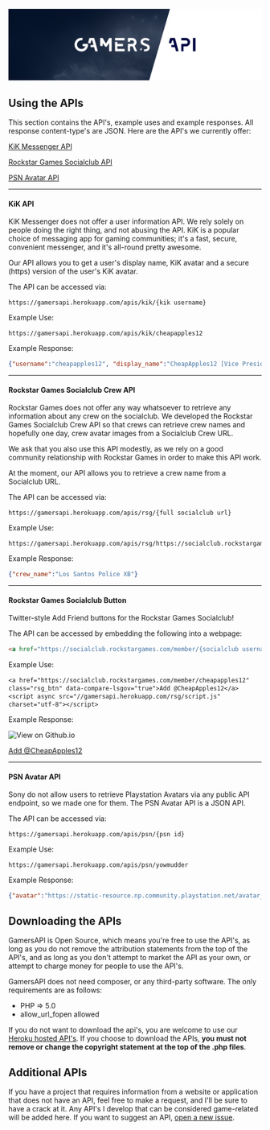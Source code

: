 [![GamersAPI Logo][logo]](https://cheapapples12.github.io/GamersAPI/)


## Using the APIs
This section contains the API's, example uses and example responses. All response content-type's are JSON. Here are the API's we currently offer:

[KiK Messenger API](#kik-api)

[Rockstar Games Socialclub API](#rockstar-games-socialclub-crew-api)

[PSN Avatar API](#psn-avatar-api)


---


#### KiK API
KiK Messenger does not offer a user information API. We rely solely on people doing the right thing, and not abusing the API. KiK is a popular choice of messaging app for gaming communities; it's a fast, secure, convenient messenger, and it's all-round pretty awesome.

Our API allows you to get a user's display name, KiK avatar and a secure (https) version of the user's KiK avatar.

The API can be accessed via:
```
https://gamersapi.herokuapp.com/apis/kik/{kik username}
```

Example Use:
```
https://gamersapi.herokuapp.com/apis/kik/cheapapples12
```

Example Response:
```json
{"username":"cheapapples12", "display_name":"CheapApples12 [Vice President]", "avatar":"http://profilepics.cf.kik.com/Fh8jwxDfbzVwNOSFTN67fDmPGn4/orig.jpg", "avatar_ssl":"https://gamersapi.herokuapp.com/apis/kik_https/cheapapples12?cache=1"}
```

---

#### Rockstar Games Socialclub Crew API
Rockstar Games does not offer any way whatsoever to retrieve any information about any crew on the socialclub. We developed the Rockstar Games Socialclub Crew API so that crews can retrieve crew names and hopefully one day, crew avatar images from a Socialclub Crew URL.

We ask that you also use this API modestly, as we rely on a good community relationship with Rockstar Games in order to make this API work.

At the moment, our API allows you to retrieve a crew name from a Socialclub URL.

The API can be accessed via:
```
https://gamersapi.herokuapp.com/apis/rsg/{full socialclub url}
```

Example Use:
```
https://gamersapi.herokuapp.com/apis/rsg/https://socialclub.rockstargames.com/crew/los_santos_police_xb
```

Example Response:
```json
{"crew_name":"Los Santos Police XB"}
```

---

#### Rockstar Games Socialclub Button
Twitter-style Add Friend buttons for the Rockstar Games Socialclub!

The API can be accessed by embedding the following into a webpage:
```html
<a href="https://socialclub.rockstargames.com/member/{socialclub username}" class="rsg_btn" data-compare-lsgov="true">Add @{socialclub username}</a><script async src="//gamersapi.herokuapp.com/rsg/script.js" charset="utf-8"></script>
```

Example Use:
```
<a href="https://socialclub.rockstargames.com/member/cheapapples12" class="rsg_btn" data-compare-lsgov="true">Add @CheapApples12</a><script async src="//gamersapi.herokuapp.com/rsg/script.js" charset="utf-8"></script>
```

Example Response:

![View on Github.io](https://i.gyazo.com/5e9c07e28c989e5de676f82ce5299221.png "View on Github.io")

<a href="https://socialclub.rockstargames.com/member/cheapapples12" class="rsg_btn" data-compare-lsgov="true">Add @CheapApples12</a><script async src="//gamersapi.herokuapp.com/rsg/script.js" charset="utf-8"></script>

---

#### PSN Avatar API
Sony do not allow users to retrieve Playstation Avatars via any public API endpoint, so we made one for them. The PSN Avatar API is a JSON API.

The API can be accessed via:
```
https://gamersapi.herokuapp.com/apis/psn/{psn id}
```

Example Use:
```
https://gamersapi.herokuapp.com/apis/psn/yowmudder
```

Example Response:
```json
{"avatar":"https://static-resource.np.community.playstation.net/avatar_m/WWS_A/A0002_m.png"}
```


## Downloading the APIs
GamersAPI is Open Source, which means you're free to use the API's, as long as you do not remove the attribution statements from the top of the API's, and as long as you don't attempt to market the API as your own, or attempt to charge money for people to use the API's.

GamersAPI does not need composer, or any third-party software. The only requirements are as follows:

 - PHP => 5.0
 - allow_url_fopen allowed

If you do not want to download the api's, you are welcome to use our [Heroku hosted API's](#using-the-apis). If you choose to download the APIs, **you must not remove or change the copyright statement at the top of the .php files**.


## Additional APIs
If you have a project that requires information from a website or application that does not have an API, feel free to make a request, and I'll be sure to have a crack at it. Any API's I develop that can be considered game-related will be added here. If you want to suggest an API, [open a new issue](https://github.com/CheapApples12/GamersAPI/issues/new).

[logo]: https://raw.githubusercontent.com/CheapApples12/GamersAPI/master/assets/images/header.png "GamersAPI Logo"
